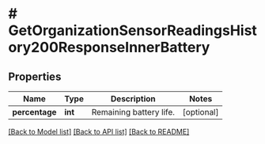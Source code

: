 # # GetOrganizationSensorReadingsHistory200ResponseInnerBattery

## Properties

Name | Type | Description | Notes
------------ | ------------- | ------------- | -------------
**percentage** | **int** | Remaining battery life. | [optional]

[[Back to Model list]](../../README.md#models) [[Back to API list]](../../README.md#endpoints) [[Back to README]](../../README.md)

